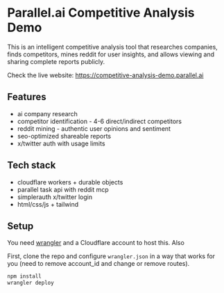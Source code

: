 # Parallel.ai Competitive Analysis Demo

This is an intelligent competitive analysis tool that researches companies, finds competitors, mines reddit for user insights, and allows viewing and sharing complete reports publicly.

Check the live website: https://competitive-analysis-demo.parallel.ai

## Features

- ai company research
- competitor identification - 4-6 direct/indirect competitors
- reddit mining - authentic user opinions and sentiment
- seo-optimized shareable reports
- x/twitter auth with usage limits

## Tech stack

- cloudflare workers + durable objects
- parallel task api with reddit mcp
- simplerauth x/twitter login
- html/css/js + tailwind

## Setup

You need [wrangler](https://developers.cloudflare.com/workers/wrangler/install-and-update/) and a Cloudflare account to host this. Also

First, clone the repo and configure `wrangler.json` in a way that works for you (need to remove account_id and change or remove routes).

```bash
npm install
wrangler deploy
```
